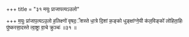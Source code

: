 +++
title = "३१ मयुः प्राजापत्यऽउलो"

+++
म॒युः प्रा॑जाप॒त्यऽउ॒लो ह॒लिक्ष्णो॑ वृषद॒ँशस्ते धा॒त्रे दि॒शां क॒ङ्को धुङ्क्षा॑ग्ने॒यी क॑ल॒विङ्को॑ लोहिता॒हिः पु॑ष्करसा॒दस्ते त्वा॒ष्ट्रा वा॒चे क्रुञ्चः॑ ॥३१ ॥